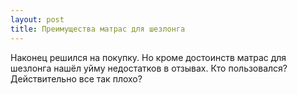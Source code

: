 ```yaml
---
layout: post 
title: Преимущества матрас для шезлонга 
--- 
```

Наконец решился на покупку. Но кроме достоинств матрас для шезлонга нашёл уйму недостатков в отзывах. Кто пользовался? Действительно все так плохо?